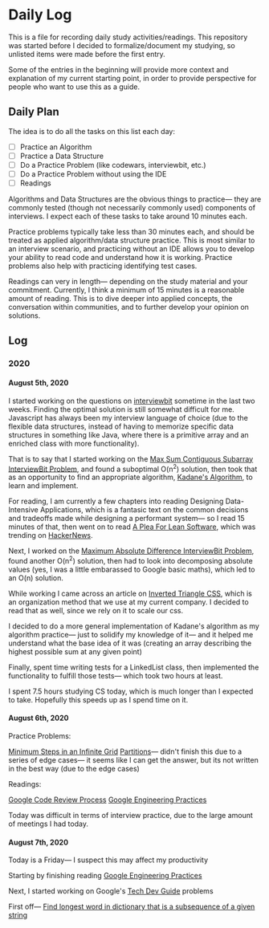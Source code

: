 # Daily Log
This is a file for recording daily study activities/readings. This repository was started before I decided to formalize/document my studying, so unlisted items were made before the first entry.

Some of the entries in the beginning will provide more context and explanation of my current starting point, in order to provide perspective for people who want to use this as a guide.

## Daily Plan
The idea is to do all the tasks on this list each day:
- [ ] Practice an Algorithm
- [ ] Practice a Data Structure
- [ ] Do a Practice Problem (like codewars, interviewbit, etc.)
- [ ] Do a Practice Problem without using the IDE
- [ ] Readings

Algorithms and Data Structures are the obvious things to practice— they are commonly tested (though not necessarily commonly used) components of interviews. I expect each of these tasks to take around 10 minutes each.

Practice problems typically take less than 30 minutes each, and should be treated as applied algorithm/data structure practice. This is most similar to an interview scenario, and practicing without an IDE allows you to develop your ability to read code and understand how it is working. Practice problems also help with practicing identifying test cases.

Readings can very in length— depending on the study material and your commitment. Currently, I think a minimum of 15 minutes is a reasonable amount of reading. This is to dive deeper into applied concepts, the conversation within communities, and to further develop your opinion on solutions.

 

## Log
### 2020
#### August 5th, 2020
I started working on the questions on [interviewbit](interviewbit.com) sometime in the last two weeks. Finding the optimal solution is still somewhat difficult for me. Javascript has always been my interview language of choice (due to the flexible data structures, instead of having to memorize specific data structures in something like Java, where there is a primitive array and an enriched class with more functionality).

That is to say that I started working on the [Max Sum Contiguous Subarray InterviewBit Problem](https://www.interviewbit.com/problems/max-sum-contiguous-subarray/), and found a suboptimal O(n<sup>2</sup>) solution, then took that as an opportunity to find an appropriate algorithm, [Kadane's Algorithm](https://hackernoon.com/kadanes-algorithm-explained-50316f4fd8a6), to learn and implement.

For reading, I am currently a few chapters into reading Designing Data-Intensive Applications, which is a fantasic text on the common decisions and tradeoffs made while designing a performant system— so I read 15 minutes of that, then went on to read [A Plea For Lean Software](https://people.inf.ethz.ch/wirth/Articles/LeanSoftware.pdf), which was trending on [HackerNews](https://news.ycombinator.com/item?id=24059704).

Next, I worked on the [Maximum Absolute Difference InterviewBit Problem](https://www.interviewbit.com/problems/maximum-absolute-difference/), found another O(n<sup>2</sup>) solution, then had to look into decomposing absolute values (yes, I was a little embarassed to Google basic maths), which led to an O(n) solution.

While working I came across an article on [Inverted Triangle CSS](https://www.xfive.co/blog/itcss-scalable-maintainable-css-architecture/), which is an organization method that we use at my current company. I decided to read that as well, since we rely on it to scale our css.


I decided to do a more general implementation of Kadane's algorithm as my algorithm practice— just to solidify my knowledge of it— and it helped me understand what the base idea of it was (creating an array describing the highest possible sum at any given point)

Finally, spent time writing tests for a LinkedList class, then implemented the functionality to fulfill those tests— which took two hours at least.

I spent 7.5 hours studying CS today, which is much longer than I expected to take. Hopefully this speeds up as I spend time on it.

#### August 6th, 2020
Practice Problems:

[Minimum Steps in an Infinite Grid](https://www.interviewbit.com/problems/min-steps-in-infinite-grid/)
[Partitions](https://www.interviewbit.com/problems/partitions/)— didn't finish this due to a series of edge cases— it seems like I can get the answer, but its not written in the best way (due to the edge cases)

Readings:

[Google Code Review Process](https://github.com/google/eng-practices)
[Google Engineering Practices](https://arxiv.org/ftp/arxiv/papers/1702/1702.01715.pdf?utm_source=ponyfoo+weekly&utm_medium=email&utm_campaign=163)

Today was difficult in terms of interview practice, due to the large amount of meetings I had today.


#### August 7th, 2020
Today is a Friday— I suspect this may affect my productivity

Starting by finishing reading [Google Engineering Practices](https://arxiv.org/ftp/arxiv/papers/1702/1702.01715.pdf?utm_source=ponyfoo+weekly&utm_medium=email&utm_campaign=163)

Next, I started working on Google's [Tech Dev Guide](https://techdevguide.withgoogle.com/paths/foundational/) problems

First off— [Find longest word in dictionary that is a subsequence of a given string](https://techdevguide.withgoogle.com/paths/foundational/find-longest-word-in-dictionary-that-subsequence-of-given-string/#code-challenge)

